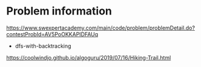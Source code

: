 # Problem information

<https://www.swexpertacademy.com/main/code/problem/problemDetail.do?contestProbId=AV5PoOKKAPIDFAUq>

- dfs-with-backtracking

<https://coolwindjo.github.io/algoguru/2019/07/16/Hiking-Trail.html>